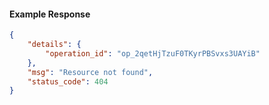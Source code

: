 <!-- Code generated for API Clients. DO NOT EDIT. -->

#### Example Response

```json
{
	"details": {
		"operation_id": "op_2qetHjTzuF0TKyrPBSvxs3UAYiB"
	},
	"msg": "Resource not found",
	"status_code": 404
}
```
